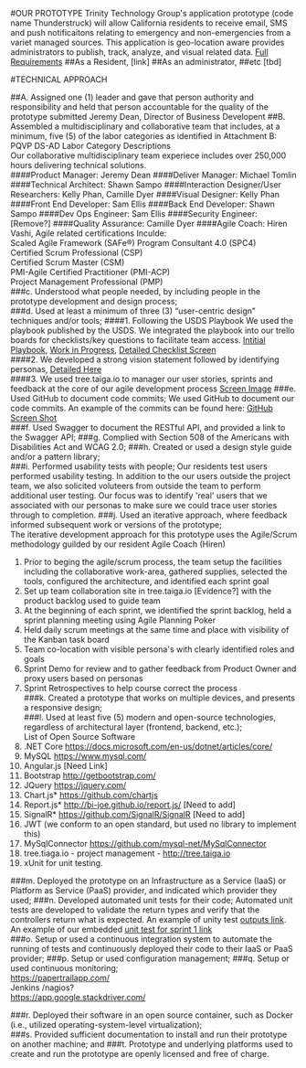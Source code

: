 #OUR PROTOTYPE
Trinity Technology Group's application prototype (code name Thunderstruck) will allow California residents to receive email, SMS and push notificaitons relating to emergency and non-emergencies from a variet managed sources.  This application is geo-location aware provides administrators to publish, track, analyze, and visual related data. [Full Requirements](https://github.com/sellisttg/AVP/blob/master/AVP%20GitHub%20docs/Prototype%20B%20Requirements.pdf)
##As a Resident, [link]
##As an administrator, 
##etc [tbd]

#TECHNICAL APPROACH

##A. Assigned one (1) leader and gave that person authority and responsibility and held that person accountable for the quality of the prototype submitted
Jeremy Dean, Director of Business Developent
##B. Assembled a multidisciplinary and collaborative team that includes, at a minimum, five (5) of  the  labor  categories  as  identified  in  Attachment  B:  PQVP DS-AD  Labor  Category  Descriptions  
Our collaborative multidisciplinary team experiece includes over 250,000 hours delivering technical solutions.  
####Product Manager: Jeremy Dean
####Deliver Manager: Michael Tomlin
####Technical Architect: Shawn Sampo 
####Interaction Designer/User Researchers: Kelly Phan, Camille Dyer
####Visual Designer: Kelly Phan
####Front End Developer: Sam Ellis
####Back End Developer: Shawn Sampo
####Dev Ops Engineer: Sam Ellis
####Security Engineer: [Remove?]
####Quality Assurance: Camille Dyer
####Agile Coach: Hiren Vashi, Agile related certifications Inculde:   
Scaled Agile Framework (SAFe®) Program Consultant 4.0 (SPC4)  
Certified Scrum Professional (CSP)  
Certified Scrum Master (CSM)  
PMI-Agile Certified Practitioner (PMI-ACP)  
Project Management Professional (PMP)   
###c.   Understood what people needed, by including people in the prototype development and design process;  
###d.   Used at least a minimum of three (3) “user-centric design” techniques and/or tools; 
####1. Following the USDS Playbook
We used the playbook published by the USDS.  We integrated the playbook into our trello boards for checklists/key questions to facilitate team access. [Intitial Playbook](https://trello.com/b/XZ7T6XhN/digital-playbook), [Work in Progress](https://cloud.githubusercontent.com/assets/23264395/23351792/20e96844-fc78-11e6-87cd-a7e92e07773d.png), [Detailed Checklist Screen](https://cloud.githubusercontent.com/assets/23264395/23351810/46e243e0-fc78-11e6-99b8-b8e69242fefe.png)  
####2. We developed a strong vision statement followed by identifying personas, [Detailed Here](https://github.com/sellisttg/AVP/blob/master/AVP%20GitHub%20docs/UserPersonas2.0.pdf)  
####3. We used tree.taiga.io to manager our user stories, sprints and feedback at the core of our agile development process [Screen Image](https://github.com/sellisttg/AVP/blob/master/AVP%20GitHub%20docs/screen%20images/Tree.taiga.io-user-stories-sprint-1.png)
###e.   Used GitHub to document code commits; 
We used GitHub to document our code commits. An example of the commits can be found here: [GitHub Screen Shot](https://cloud.githubusercontent.com/assets/23264395/23351069/ae61853a-fc73-11e6-9e9a-630ae6d2407b.png)  
###f. Used Swagger to document the RESTful API, and provided a link to the Swagger API; 
###g. Complied with Section 508 of the Americans with Disabilities Act and WCAG 2.0; 
###h. Created or used a design style guide and/or a pattern library;  
###i. Performed usability tests with people; 
Our residents test users performed usability testing. In addition to the our users outside the project team, we also solicited voluteers from outside the team to perform additional user testing.  Our focus was to identify 'real' users that we associated with our personas to make sure we could trace user stories through to completion.
###j.    Used an iterative approach, where feedback informed subsequent work or versions of the prototype;  
The iterative development approach for this prototype uses the Agile/Scrum methodology guilded by our resident Agile Coach (Hiren)  
1. Prior to beging the agile/scrum process, the team setup the facilities including the collaborative work-area, gathered supplies, selected the tools, configured the architecture, and identified each sprint goal  
2. Set up team collaboration site in tree.taiga.io [Evidence?] with the product backlog used to guide team  
3. At the beginning of each sprint, we identified the sprint backlog, held a sprint planning meeting using Agile Planning Poker  
4. Held daily scrum meetings at the same time and place with visibility of the Kanban task board  
5. Team co-location with visible persona's with clearly identified roles and goals  
6. Sprint Demo for review and to gather feedback from Product Owner and proxy users based on personas  
7. Sprint Retrospectives to help course correct the process  
###k.   Created a prototype that works on multiple devices, and presents a responsive design;  
###l.    Used at least five (5) modern and open-source technologies, regardless of architectural layer (frontend, backend, etc.);  
List of Open Source Software  
1. .NET Core https://docs.microsoft.com/en-us/dotnet/articles/core/   
2. MySQL https://www.mysql.com/  
3. Angular.js [Need Link]  
4. Bootstrap http://getbootstrap.com/   
5. JQuery https://jquery.com/  
6. Chart.js* https://github.com/chartjs  
7. Report.js* http://bi-joe.github.io/report.js/ [Need to add]  
8. SignalR* https://github.com/SignalR/SignalR [Need to add]  
9. JWT (we conform to an open standard, but used no library to implement this)     
10. MySqlConnector https://github.com/mysql-net/MySqlConnector  
11. tree.tiaga.io - project management - http://tree.taiga.io  
12. xUnit for unit testing. 

###m.  Deployed the prototype on an Infrastructure as a Service (IaaS) or Platform as Service (PaaS) provider, and indicated which provider they used; 
###n.   Developed automated unit tests for their code;
Automated unit tests are developed to validate the return types and verify that the controllers return what is expected. An example of unity test [outputs link](https://cloud.githubusercontent.com/assets/23264395/23348944/a984b308-fc63-11e6-880f-4692cd0fd90a.png).    
An example of our embedded [unit test for sprint 1 link](https://cloud.githubusercontent.com/assets/23264395/23374564/af400470-fcd9-11e6-89b6-4aa6e9795a0f.png)  
###o.   Setup  or  used  a  continuous  integration  system  to  automate  the  running  of  tests  and  continuously deployed their code to their IaaS or PaaS provider; 
###p.   Setup or used configuration management; 
###q.   Setup or used continuous monitoring;  
https://papertrailapp.com/  
Jenkins /nagios?  
https://app.google.stackdriver.com/  


###r.    Deployed  their  software  in  an  open  source  container,  such  as  Docker (i.e., utilized  operating-system-level virtualization);  
###s.   Provided sufficient documentation to install and run their prototype on another machine; and 
###t.   Prototype  and  underlying  platforms  used  to  create  and  run  the  prototype  are  openly  licensed and free of charge.
